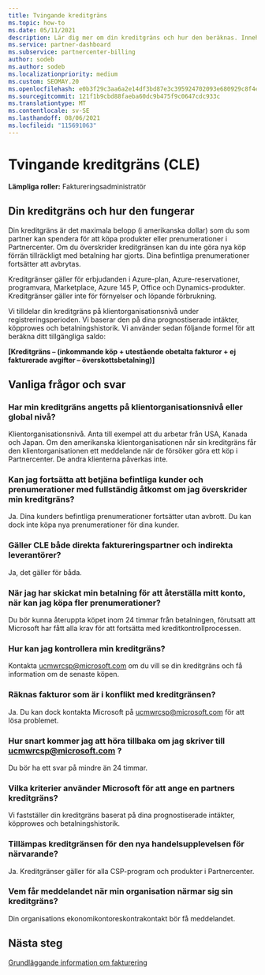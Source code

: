 ```yaml
---
title: Tvingande kreditgräns
ms.topic: how-to
ms.date: 05/11/2021
description: Lär dig mer om din kreditgräns och hur den beräknas. Innehåller vanliga frågor och svar.
ms.service: partner-dashboard
ms.subservice: partnercenter-billing
author: sodeb
ms.author: sodeb
ms.localizationpriority: medium
ms.custom: SEOMAY.20
ms.openlocfilehash: e0b3f29c3aa6a2e14df3bd87e3c395924702093e680929c8f4e433785d17e0cb
ms.sourcegitcommit: 121f1b9cbd88faeba60dc9b475f9c0647cdc933c
ms.translationtype: MT
ms.contentlocale: sv-SE
ms.lasthandoff: 08/06/2021
ms.locfileid: "115691063"
---
```

# <a name="credit-limit-enforcement-cle"></a>Tvingande kreditgräns (CLE)

**Lämpliga roller:** Faktureringsadministratör

## <a name="your-credit-limit-and-how-it-works"></a>Din kreditgräns och hur den fungerar

Din kreditgräns är det maximala belopp (i amerikanska dollar) som du som partner kan spendera för att köpa produkter eller prenumerationer i Partnercenter. Om du överskrider kreditgränsen kan du inte göra nya köp förrän tillräckligt med betalning har gjorts. Dina befintliga prenumerationer fortsätter att avbrytas.

Kreditgränser gäller för erbjudanden i Azure-plan, Azure-reservationer, programvara, Marketplace, Azure 145 P, Office och Dynamics-produkter. Kreditgränser gäller inte för förnyelser och löpande förbrukning.

Vi tilldelar din kreditgräns på klientorganisationsnivå under registreringsperioden. Vi baserar den på dina prognostiserade intäkter, köpprowes och betalningshistorik. Vi använder sedan följande formel för att beräkna ditt tillgängliga saldo:

**[Kreditgräns – (inkommande köp + utestående obetalta fakturor + ej fakturerade avgifter – överskottsbetalning)]**

## <a name="frequently-asked-questions"></a>Vanliga frågor och svar

### <a name="is-my-credit-limit-set-at-the-tenant-or-global-level"></a>Har min kreditgräns angetts på klientorganisationsnivå eller global nivå?

Klientorganisationsnivå. Anta till exempel att du arbetar från USA, Kanada och Japan. Om den amerikanska klientorganisationen når sin kreditgräns får den klientorganisationen ett meddelande när de försöker göra ett köp i Partnercenter. De andra klienterna påverkas inte. 

### <a name="if-i-exceed-my-credit-limit-can-i-continue-servicing-existing-customers-and-subscriptions-with-full-access"></a>Kan jag fortsätta att betjäna befintliga kunder och prenumerationer med fullständig åtkomst om jag överskrider min kreditgräns?

Ja. Dina kunders befintliga prenumerationer fortsätter utan avbrott. Du kan dock inte köpa nya prenumerationer för dina kunder.

### <a name="does-cle-apply-to-both-direct-bill-partners-and-indirect-providers"></a>Gäller CLE både direkta faktureringspartner och indirekta leverantörer?

Ja, det gäller för båda.

### <a name="after-i-submit-my-payment-to-reinstate-my-account-when-can-i-purchase-more-subscriptions"></a>När jag har skickat min betalning för att återställa mitt konto, när kan jag köpa fler prenumerationer? 

Du bör kunna återuppta köpet inom 24 timmar från betalningen, förutsatt att Microsoft har fått alla krav för att fortsätta med kreditkontrollprocessen.

### <a name="how-can-i-check-my-credit-limit"></a>Hur kan jag kontrollera min kreditgräns?

Kontakta [ucmwrcsp@microsoft.com](mailto:ucmwrcsp@microsoft.com) om du vill se din kreditgräns och få information om de senaste köpen.

### <a name="do-invoices-that-are-in-dispute-count-against-the-credit-limit"></a>Räknas fakturor som är i konflikt med kreditgränsen?

Ja. Du kan dock kontakta Microsoft på [ucmwrcsp@microsoft.com](mailto:ucmwrcsp@microsoft.com) för att lösa problemet.

### <a name="how-soon-will-i-hear-back-if-i-write-to-ucmwrcspmicrosoftcom"></a>Hur snart kommer jag att höra tillbaka om jag skriver till ucmwrcsp@microsoft.com ?

Du bör ha ett svar på mindre än 24 timmar. 

### <a name="what-criteria-does-microsoft-use-for-setting-a-partners-credit-limit"></a>Vilka kriterier använder Microsoft för att ange en partners kreditgräns?

Vi fastställer din kreditgräns baserat på dina prognostiserade intäkter, köpprowes och betalningshistorik.

### <a name="is-the-credit-limit-currently-enforced-on-the-new-commerce-experience"></a>Tillämpas kreditgränsen för den nya handelsupplevelsen för närvarande?

Ja. Kreditgränser gäller för alla CSP-program och produkter i Partnercenter.

### <a name="who-will-receive-the-notification-when-my-organization-is-nearing-its-credit-limit"></a>Vem får meddelandet när min organisation närmar sig sin kreditgräns?

Din organisations ekonomikontoreskontrakontakt bör få meddelandet.

## <a name="next-steps"></a>Nästa steg

[Grundläggande information om fakturering](./billing-basics.md)
